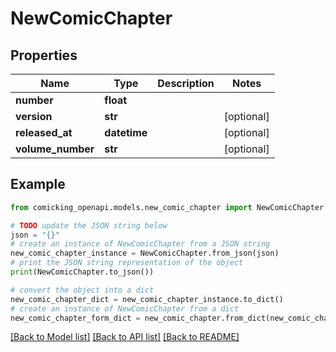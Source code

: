 # NewComicChapter


## Properties

Name | Type | Description | Notes
------------ | ------------- | ------------- | -------------
**number** | **float** |  | 
**version** | **str** |  | [optional] 
**released_at** | **datetime** |  | [optional] 
**volume_number** | **str** |  | [optional] 

## Example

```python
from comicking_openapi.models.new_comic_chapter import NewComicChapter

# TODO update the JSON string below
json = "{}"
# create an instance of NewComicChapter from a JSON string
new_comic_chapter_instance = NewComicChapter.from_json(json)
# print the JSON string representation of the object
print(NewComicChapter.to_json())

# convert the object into a dict
new_comic_chapter_dict = new_comic_chapter_instance.to_dict()
# create an instance of NewComicChapter from a dict
new_comic_chapter_form_dict = new_comic_chapter.from_dict(new_comic_chapter_dict)
```
[[Back to Model list]](../README.md#documentation-for-models) [[Back to API list]](../README.md#documentation-for-api-endpoints) [[Back to README]](../README.md)


